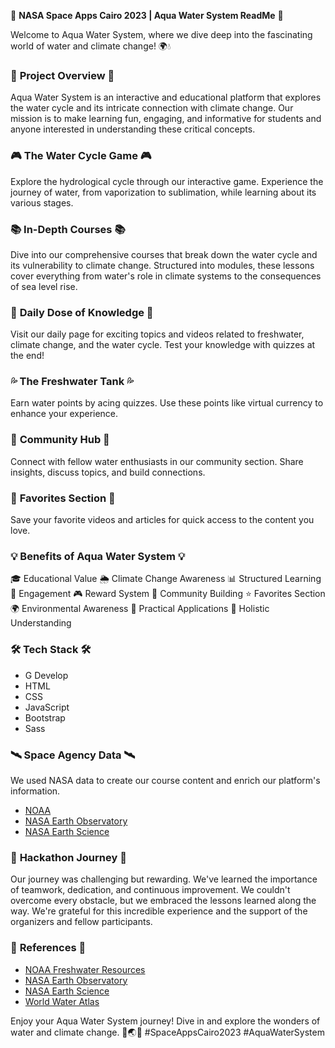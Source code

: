 🚀 **NASA Space Apps Cairo 2023 | Aqua Water System ReadMe** 🌊

Welcome to Aqua Water System, where we dive deep into the fascinating world of water and climate change! 🌍💧

### 🌊 **Project Overview** 🌊
Aqua Water System is an interactive and educational platform that explores the water cycle and its intricate connection with climate change. Our mission is to make learning fun, engaging, and informative for students and anyone interested in understanding these critical concepts.

### 🎮 **The Water Cycle Game** 🎮
Explore the hydrological cycle through our interactive game. Experience the journey of water, from vaporization to sublimation, while learning about its various stages.

### 📚 **In-Depth Courses** 📚
Dive into our comprehensive courses that break down the water cycle and its vulnerability to climate change. Structured into modules, these lessons cover everything from water's role in climate systems to the consequences of sea level rise.

### 🌟 **Daily Dose of Knowledge** 🌟
Visit our daily page for exciting topics and videos related to freshwater, climate change, and the water cycle. Test your knowledge with quizzes at the end!

### 💦 **The Freshwater Tank** 💦
Earn water points by acing quizzes. Use these points like virtual currency to enhance your experience.

### 💬 **Community Hub** 💬
Connect with fellow water enthusiasts in our community section. Share insights, discuss topics, and build connections.

### 📖 **Favorites Section** 📖
Save your favorite videos and articles for quick access to the content you love.

### 💡 **Benefits of Aqua Water System** 💡
🎓 Educational Value
🌦 Climate Change Awareness
📊 Structured Learning
🤩 Engagement
🎮 Reward System
👥 Community Building
⭐ Favorites Section
🌍 Environmental Awareness
💼 Practical Applications
🧠 Holistic Understanding

### 🛠 **Tech Stack** 🛠
- G Develop
- HTML
- CSS
- JavaScript
- Bootstrap
- Sass

### 🛰 **Space Agency Data** 🛰
We used NASA data to create our course content and enrich our platform's information.
- [NOAA](https://www.noaa.gov/education/resource-collections/freshwater/water-cycle)
- [NASA Earth Observatory](https://earthobservatory.nasa.gov/features/Water/page2.php)
- [NASA Earth Science](https://science.nasa.gov/earth-science/oceanography/ocean-earth-system/ocean-water-cycle)

### 🚀 **Hackathon Journey** 🚀
Our journey was challenging but rewarding. We've learned the importance of teamwork, dedication, and continuous improvement. We couldn't overcome every obstacle, but we embraced the lessons learned along the way. We're grateful for this incredible experience and the support of the organizers and fellow participants.

### 🔗 **References** 🔗
- [NOAA Freshwater Resources](https://www.noaa.gov/education/resource-collections/freshwater/water-cycle)
- [NASA Earth Observatory](https://earthobservatory.nasa.gov/features/Water/page2.php)
- [NASA Earth Science](https://science.nasa.gov/earth-science/oceanography/ocean-earth-system/ocean-water-cycle)
- [World Water Atlas](https://www.worldwateratlas.org/methodologies/)

Enjoy your Aqua Water System journey! Dive in and explore the wonders of water and climate change. 🌊🌏🌞 #SpaceAppsCairo2023 #AquaWaterSystem
